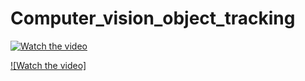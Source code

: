 # Computer_vision_object_tracking


[![Watch the video](https://img.youtube.com/vi/VIDEO_ID/0.jpg)](https://drive.google.com/uc?id=1nOI6pIpUJ38lLSaz7Jv60exiwtvaifGW)

[![Watch the video]](https://drive.google.com/uc?id=1nOI6pIpUJ38lLSaz7Jv60exiwtvaifGW)

